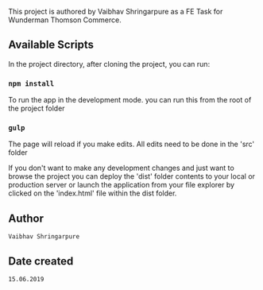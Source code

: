 This project is authored by Vaibhav Shringarpure as a FE Task for Wunderman Thomson Commerce.

## Available Scripts

In the project directory, after cloning the project, you can run:

### `npm install`

To run the app in the development mode. you can run this from the root of the project folder <br>
### `gulp`

The page will reload if you make edits. All edits need to be done in the 'src' folder <br>

If you don't want to make any development changes and just want to browse the project you can deploy the 'dist' folder contents to your local or production server or launch the application from your file explorer by clicked on the 'index.html' file within the dist folder. 


## Author

`Vaibhav Shringarpure`

## Date created 

`15.06.2019`